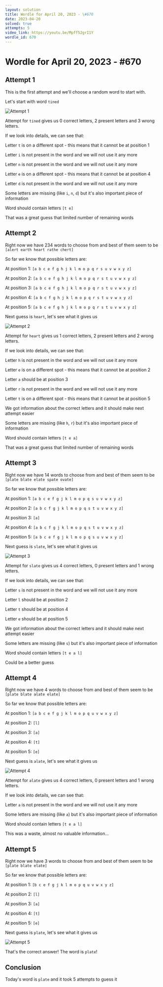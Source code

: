 ```yaml
---
layout: solution
title: Wordle for April 20, 2023 - \#670
date: 2023-04-20
solved: true
attempts: 5
video_link: https://youtu.be/Mpff52grI1Y
wordle_id: 670
---
```


# Wordle for April 20, 2023 - \#670

## Attempt 1

This is the first attempt and we'll choose a random word to start with.

Let's start with word `tined`

![Attempt 1](2023-04-20/attempt-1.png)

Attempt for `tined` gives us 0 correct letters, 2 present letters and 3 wrong letters.

If we look into details, we can see that:

Letter `t` is on a different spot - this means that it cannot be at position 1

Letter `i` is not present in the word and we will not use it any more

Letter `n` is not present in the word and we will not use it any more

Letter `e` is on a different spot - this means that it cannot be at position 4

Letter `d` is not present in the word and we will not use it any more

Some letters are missing (like `i`, `n`, `d`) but it's also important piece of information

Word should contain letters `[t e]`

That was a great guess that limited number of remaining words



## Attempt 2

Right now we have 234 words to choose from and best of them seem to be `[alert earth heart rathe chert]`

So far we know that possible letters are:

At position 1: `[a b c e f g h j k l m o p q r s u v w x y z]`

At position 2: `[a b c e f g h j k l m o p q r s t u v w x y z]`

At position 3: `[a b c e f g h j k l m o p q r s t u v w x y z]`

At position 4: `[a b c f g h j k l m o p q r s t u v w x y z]`

At position 5: `[a b c e f g h j k l m o p q r s t u v w x y z]`

Next guess is `heart`, let's see what it gives us

![Attempt 2](2023-04-20/attempt-2.png)

Attempt for `heart` gives us 1 correct letters, 2 present letters and 2 wrong letters.

If we look into details, we can see that:

Letter `h` is not present in the word and we will not use it any more

Letter `e` is on a different spot - this means that it cannot be at position 2

Letter `a` should be at position 3

Letter `r` is not present in the word and we will not use it any more

Letter `t` is on a different spot - this means that it cannot be at position 5

We got information about the correct letters and it should make next attempt easier

Some letters are missing (like `h`, `r`) but it's also important piece of information

Word should contain letters `[t e a]`

That was a great guess that limited number of remaining words



## Attempt 3

Right now we have 14 words to choose from and best of them seem to be `[plate blate elate spate ovate]`

So far we know that possible letters are:

At position 1: `[a b c e f g j k l m o p q s u v w x y z]`

At position 2: `[a b c f g j k l m o p q s t u v w x y z]`

At position 3: `[a]`

At position 4: `[a b c f g j k l m o p q s t u v w x y z]`

At position 5: `[a b c e f g j k l m o p q s u v w x y z]`

Next guess is `slate`, let's see what it gives us

![Attempt 3](2023-04-20/attempt-3.png)

Attempt for `slate` gives us 4 correct letters, 0 present letters and 1 wrong letters.

If we look into details, we can see that:

Letter `s` is not present in the word and we will not use it any more

Letter `l` should be at position 2

Letter `t` should be at position 4

Letter `e` should be at position 5

We got information about the correct letters and it should make next attempt easier

Some letters are missing (like `s`) but it's also important piece of information

Word should contain letters `[t e a l]`

Could be a better guess



## Attempt 4

Right now we have 4 words to choose from and best of them seem to be `[plate blate alate elate]`

So far we know that possible letters are:

At position 1: `[a b c e f g j k l m o p q u v w x y z]`

At position 2: `[l]`

At position 3: `[a]`

At position 4: `[t]`

At position 5: `[e]`

Next guess is `alate`, let's see what it gives us

![Attempt 4](2023-04-20/attempt-4.png)

Attempt for `alate` gives us 4 correct letters, 0 present letters and 1 wrong letters.

If we look into details, we can see that:

Letter `a` is not present in the word and we will not use it any more

Some letters are missing (like `a`) but it's also important piece of information

Word should contain letters `[t e a l]`

This was a waste, almost no valuable information...



## Attempt 5

Right now we have 3 words to choose from and best of them seem to be `[plate blate elate]`

So far we know that possible letters are:

At position 1: `[b c e f g j k l m o p q u v w x y z]`

At position 2: `[l]`

At position 3: `[a]`

At position 4: `[t]`

At position 5: `[e]`

Next guess is `plate`, let's see what it gives us

![Attempt 5](2023-04-20/attempt-5.png)

That's the correct answer! The word is `plate`!

## Conclusion

Today's word is `plate` and it took 5 attempts to guess it

